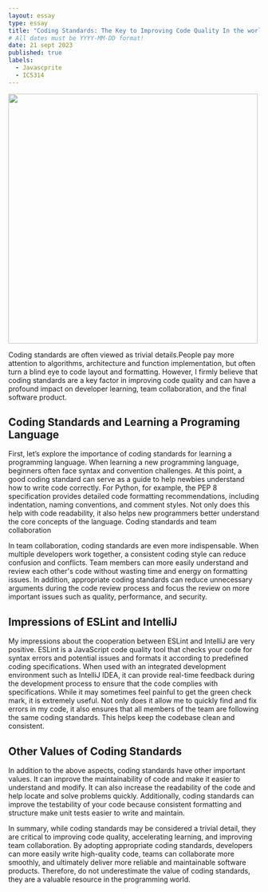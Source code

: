 ```yaml
---
layout: essay
type: essay
title: "Coding Standards: The Key to Improving Code Quality In the world of Software Development"
# All dates must be YYYY-MM-DD format!
date: 21 sept 2023
published: true
labels:
  - Javascprite
  - ICS314
---
```



<img width="500px" class="rounded float-start pe-4" src="https://www.ommzi.com/wp-content/uploads/2019/01/Coding-Standards.jpg">

Coding standards are often viewed as trivial details.People pay more attention to algorithms, architecture and function implementation, but often turn a blind eye to code layout and formatting. However, I firmly believe that coding standards are a key factor in improving code quality and can have a profound impact on developer learning, team collaboration, and the final software product.

 <h2>Coding Standards and Learning a Programing Language</h2>
  First, let’s explore the importance of coding standards for learning a programming language. When learning a new programming language, beginners often face syntax and convention challenges. At this point, a good coding standard can serve as a guide to help newbies understand how to write code correctly. For Python, for example, the PEP 8 specification provides detailed code formatting recommendations, including indentation, naming conventions, and comment styles. Not only does this help with code readability, it also helps new programmers better understand the core concepts of the language.
Coding standards and team collaboration 
  
  In team collaboration, coding standards are even more indispensable. When multiple developers work together, a consistent coding style can reduce confusion and conflicts. Team members can more easily understand and review each other's code without wasting time and energy on formatting issues. In addition, appropriate coding standards can reduce unnecessary arguments during the code review process and focus the review on more important issues such as quality, performance, and security.
<h2>Impressions of ESLint and IntelliJ</h2>
  My impressions about the cooperation between ESLint and IntelliJ are very positive. ESLint is a JavaScript code quality tool that checks your code for syntax errors and potential issues and formats it according to predefined coding specifications. When used with an integrated development environment such as IntelliJ IDEA, it can provide real-time feedback during the development process to ensure that the code complies with specifications. While it may sometimes feel painful to get the green check mark, it is extremely useful. Not only does it allow me to quickly find and fix errors in my code, it also ensures that all members of the team are following the same coding standards. This helps keep the codebase clean and consistent.
<h2>Other Values of Coding Standards</h2>
  In addition to the above aspects, coding standards have other important values. It can improve the maintainability of code and make it easier to understand and modify. It can also increase the readability of the code and help locate and solve problems quickly. Additionally, coding standards can improve the testability of your code because consistent formatting and structure make unit tests easier to write and maintain. 
  
  In summary, while coding standards may be considered a trivial detail, they are critical to improving code quality, accelerating learning, and improving team collaboration. By adopting appropriate coding standards, developers can more easily write high-quality code, teams can collaborate more smoothly, and ultimately deliver more reliable and maintainable software products. Therefore, do not underestimate the value of coding standards, they are a valuable resource in the programming world.
